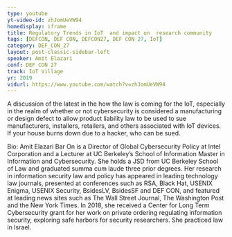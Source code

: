 ```yaml
---
type: youtube
yt-video-id: zhJomUeVW94
homedisplay: iframe
title: Regulatory Trends in IoT  and impact on  research community
tags: [DEFCON, DEF CON, DEFCON27, DEF CON 27, IoT]
category: DEF_CON_27
layout: post-classic-sidebar-left
speaker: Amit Elazari
conf: DEF CON 27
track: IoT Village
yr: 2019
vidurl: https://www.youtube.com/watch?v=zhJomUeVW94
---
```

A discussion of the latest in the how the law is coming for the IoT, especially in the realm of whether or not cybersecurity is considered a manufacturing or design defect to allow product liability law to be used to sue manufacturers, installers, retailers, and others associated with IoT devices. If your house burns down due to a hacker, who can be sued.

Bio:
Amit Elazari Bar On is a Director of Global Cybersecurity Policy at Intel Corporation and a Lecturer at UC Berkeley’s School of Information Master in Information and Cybersecurity. She holds a JSD from UC Berkeley School of Law and graduated summa cum laude three prior degrees. Her research in information security law and policy has appeared in leading technology law journals, presented at conferences such as RSA, Black Hat, USENIX Enigma, USENIX Security, BsidesLV, BsidesSF and DEF CON, and featured at leading news sites such as The Wall Street Journal, The Washington Post and the New York Times. In 2018, she received a Center for Long Term Cybersecurity grant for her work on private ordering regulating information security, exploring safe harbors for security researchers. She practiced law in Israel.